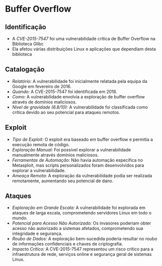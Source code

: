 # Buffer Overflow

## Identificação

- A *CVE-2015-7547* foi uma vulnerabilidade crítica de Buffer Overflow na Biblioteca Glibc
- Ela afetou várias distribuições Linux e aplicações que dependiam desta biblioteca

## Catalogação

- *Relatório:* A vulnerabilidade foi inicialmente relatada pela equipa da Google em fevereiro de 2016.
- *Quando:* A CVE-2015-7547 foi identificada em 2016.
- *Como:* A vulnerabilidade envolvia a exploração de buffer overflow através de domínios maliciosos.
- *Nível de gravidade (6.8/10):* A vulnerabilidade foi classificada como crítica devido ao seu potencial para ataques remotos.

## Exploit

- *Tipo de Exploit:* O exploit era baseado em buffer overflow e permitia a execução remota de código.
- *Exploração Manual:* Foi possível explorar a vulnerabilidade manualmente através domínios maliciosos.
- *Ferramentas de Automação:* Não havia automação específica no Metasploit, mas scripts personalizados foram desenvolvidos para explorar a vulnerabilidade.
- *Ameaça Remota:* A exploração da vulnerabilidade podia ser realizada remotamente, aumentando seu potencial de dano.

## Ataques

- *Exploração em Grande Escala:* A vulnerabilidade foi explorada em ataques de larga escala, comprometendo servidores Linux em todo o mundo.
- *Potencial para Acesso Não Autorizado:* Os invasores poderiam obter acesso não autorizado a sistemas afetados, comprometendo sua integridade e segurança.
- *Roubo de Dados:* A exploração bem-sucedida poderia resultar no roubo de informações confidenciais e chaves de criptografia.
- *Impacto Crítico:* A CVE-2015-7547 representou um risco crítico para a infraestrutura de rede, serviços online e segurança geral de sistemas Linux.
